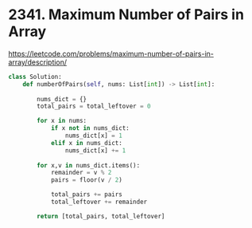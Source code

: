 # 2341. Maximum Number of Pairs in Array
https://leetcode.com/problems/maximum-number-of-pairs-in-array/description/

```python
class Solution:
    def numberOfPairs(self, nums: List[int]) -> List[int]:
        
        nums_dict = {}
        total_pairs = total_leftover = 0 

        for x in nums:
            if x not in nums_dict:
                nums_dict[x] = 1
            elif x in nums_dict:
                nums_dict[x] += 1 
     
        for x,v in nums_dict.items():
            remainder = v % 2
            pairs = floor(v / 2)

            total_pairs += pairs
            total_leftover += remainder

        return [total_pairs, total_leftover]
```

